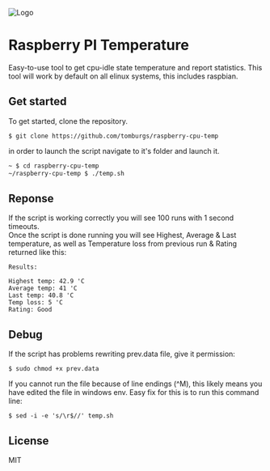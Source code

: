 ![Logo](https://github.com/tomburgs/raspberry-cpu-temp/blob/master/assets/RPi.png)
# Raspberry PI Temperature

Easy-to-use tool to get cpu-idle state temperature and report statistics.
This tool will work by default on all elinux systems, this includes raspbian.

Get started
----

To get started, clone the repository.
```
$ git clone https://github.com/tomburgs/raspberry-cpu-temp
```
in order to launch the script navigate to it's folder and launch it.
```sh
~ $ cd raspberry-cpu-temp
~/raspberry-cpu-temp $ ./temp.sh
```

Reponse
----

If the script is working correctly you will see 100 runs with 1 second timeouts.<br />
Once the script is done running you will see Highest, Average & Last temperature, as well as Temperature loss from previous run & Rating returned like this:
```
Results:

Highest temp: 42.9 'C
Average temp: 41 'C
Last temp: 40.8 'C
Temp loss: 5 'C
Rating: Good
```

Debug
----

If the script has problems rewriting prev.data file, give it permission:
```
$ sudo chmod +x prev.data
```

If you cannot run the file because of line endings (^M), this likely means you have edited the file in windows env.
Easy fix for this is to run this command line:
```
$ sed -i -e 's/\r$//' temp.sh
```

License
----

MIT

